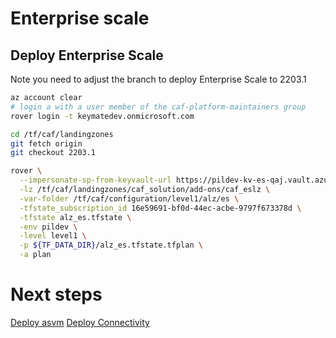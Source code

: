 # Enterprise scale

## Deploy Enterprise Scale

Note you need to adjust the branch to deploy Enterprise Scale to 2203.1

```bash
az account clear
# login a with a user member of the caf-platform-maintainers group
rover login -t keymatedev.onmicrosoft.com

cd /tf/caf/landingzones
git fetch origin
git checkout 2203.1

rover \
  --impersonate-sp-from-keyvault-url https://pildev-kv-es-qaj.vault.azure.net/ \
  -lz /tf/caf/landingzones/caf_solution/add-ons/caf_eslz \
  -var-folder /tf/caf/configuration/level1/alz/es \
  -tfstate_subscription_id 16e59691-bf0d-44ec-acbe-9797f673378d \
  -tfstate alz_es.tfstate \
  -env pildev \
  -level level1 \
  -p ${TF_DATA_DIR}/alz_es.tfstate.tfplan \
  -a plan

```

# Next steps

[Deploy asvm](../../level2/asvm/readme.md)
[Deploy Connectivity](../../level2/connectivity/virtual_wans/readme.md)
